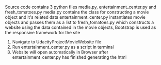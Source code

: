 Source code contains 3 python files
media.py, entertainment_center.py and fresh_tomatoes.py
  media.py contains the class for constructing a movie object and it's related data
  entertainment_center.py instantiates movie objects and passes them as a list to fresh_tomatoes.py which constructs a website using the data contained in the movie objects, Bootstrap is used as the responsive framework for the site

1. Navigate to UdacityProjectMovieWebsite file
2. Run entertainment_center.py as a script in terminal
3. Website will open automatically in Browser after entertainment_center.py has finished generating the html
